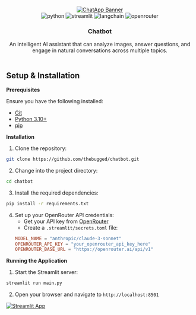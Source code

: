 
<div align="center">
  <br />
    <a href="https://chatbot-chat.streamlit.app/" target="_blank">
      <img src="https://github.com/user-attachments/assets/a9e34727-1517-4b9d-bf2c-0daf25e4af31" alt="ChatApp Banner">
    </a>
  <br />

  <div>
    <img src="https://img.shields.io/badge/-Python-black?style=for-the-badge&logoColor=white&logo=python&color=3776AB" alt="python" />
    <img src="https://img.shields.io/badge/-Streamlit-black?style=for-the-badge&logoColor=white&logo=streamlit&color=FF4B4B" alt="streamlit" />
    <img src="https://img.shields.io/badge/-LangChain-black?style=for-the-badge&logoColor=white&logo=chainlink&color=375BD2" alt="langchain" />
    <img src="https://img.shields.io/badge/-OpenRouter-black?style=for-the-badge&logoColor=white&logo=openai&color=412991" alt="openrouter" />
  </div>

  <h3 align="center">Chatbot</h3>

   <div align="center">
     An intelligent AI assistant that can analyze images, answer questions, and engage in natural conversations across multiple topics.
    </div>
</div>
<br/>


## Setup & Installation

**Prerequisites**

Ensure you have the following installed:

- [Git](https://git-scm.com/)
- [Python 3.10+](https://www.python.org/downloads/)
- [pip](https://pip.pypa.io/en/stable/installation/)

**Installation**

1. Clone the repository:
```bash
git clone https://github.com/thebugged/chatbot.git
```

2. Change into the project directory:
```bash
cd chatbot
```

3. Install the required dependencies:
```bash
pip install -r requirements.txt
```

4. Set up your OpenRouter API credentials:
   - Get your API key from [OpenRouter](https://openrouter.ai/)
   - Create a `.streamlit/secrets.toml` file:
   ```toml
   MODEL_NAME = "anthropic/claude-3-sonnet"
   OPENROUTER_API_KEY = "your_openrouter_api_key_here"
   OPENROUTER_BASE_URL = "https://openrouter.ai/api/v1"
   ```

**Running the Application**

1. Start the Streamlit server:
```bash
streamlit run main.py
```

2. Open your browser and navigate to `http://localhost:8501`

[![Streamlit App](https://static.streamlit.io/badges/streamlit_badge_black_white.svg)](https://chatbot-chat.streamlit.app/)



